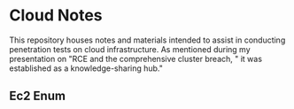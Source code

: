 # Cloud Notes #
This repository houses notes and materials intended to assist in conducting penetration tests on cloud infrastructure. As mentioned during my presentation on "RCE and the comprehensive cluster breach, " it was established as a knowledge-sharing hub."

## Ec2 Enum ##